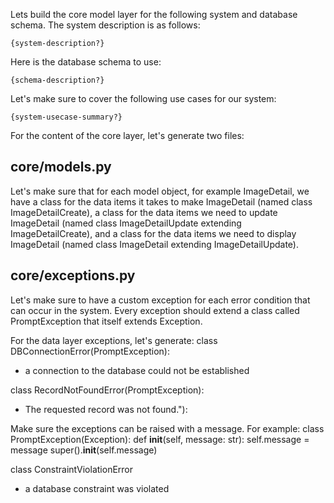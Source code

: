 Lets build the core model layer for the following system and database schema.
The system description is as follows:
```
{system-description?}
```

Here is the database schema to use:
```
{schema-description?}
```
Let's make sure to cover the following use cases for our system:
```
{system-usecase-summary?}
```

For the content of the core layer, let's generate two files:

## core/models.py

Let's make sure that for each model object, for example ImageDetail, we have a class for the data items
it takes to make ImageDetail (named class ImageDetailCreate), a class for the data items we need to update ImageDetail
(named class ImageDetailUpdate extending ImageDetailCreate), and a class for the data items we need to display ImageDetail
(named class ImageDetail extending ImageDetailUpdate).

## core/exceptions.py

Let's make sure to have a custom exception for each error condition that can occur in the system.
Every exception should extend a class called PromptException that itself extends Exception.

For the data layer exceptions, let's generate:
class DBConnectionError(PromptException):
* a connection to the database could not be established

class RecordNotFoundError(PromptException):
* The requested record was not found."):

Make sure the exceptions can be raised with a message.
For example: 
    class PromptException(Exception):
        def __init__(self, message: str):
            self.message = message
            super().__init__(self.message)


class ConstraintViolationError
* a database constraint was violated